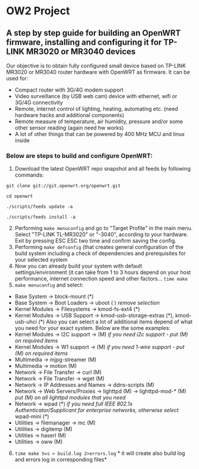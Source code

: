 OW2 Project
===

A step by step guide for building an OpenWRT firmware, installing and configuring it for TP-LINK MR3020 or MR3040 devices
---

Our objective is to obtain fully configured small device based on TP-LINK MR3020 or MR3040 router hardware with OpenWRT as firmware. It can be used for:
* Compact router with 3G/4G modem support
* Video surveillance (by USB web cam) device with ethernet, wifi or 3G/4G connectivity
* Remote, internet control of lighting, heating, automating etc. (need hardware hacks and additional components)
* Remote measure of temperature, air humidity, pressure and/or some other sensor reading (again need hw works)
* A lot of other things that can be powered by 400 MHz MCU and linux inside

### Below are steps to build and configure OpenWRT:

1. Download the latest OpenWRT repo snapshot and all feeds by following commands:

`git clone git://git.openwrt.org/openwrt.git`

`cd openwrt`

`./scripts/feeds update -a`

`./scripts/feeds install -a`

2. Performing `make menuconfig` and go to "Target Profile" in the main menu. Select "TP-LINK TL-MR3020" or "-3040", according to your hardware. Exit by pressing ESC ESC two time and confirm saving the config.
3. Performing `make defconfig` (that creates general configuration of the build system including a check of dependencies and prerequisites for your selected system
4. Now you can already build your system with default settings/environment (it can take from 1 to 3 hours depend on your host performance, internet connection speed and other factors...
`time make`
5. `make menuconfig` and select:
+ Base System -> block-mount (\*)
+ Base System -> Boot Loaders -> uboot ( )  *remove selection*
+ Kernel Modules -> Filesystems -> kmod-fs-ext4 (\*)
+ Kernel Modules -> USB Support -> kmod-usb-storage-extras (\*), kmod-usb-uhci (\*)
Also you can select a lot of additional items depend of what you need for your exact system. Below are the some examples:
+ Kernel Modules -> I2C support -> (M)  *if you need i2c support - put (M) on required items*
+ Kernel Modules -> W1 support ->  (M) *if you need 1-wire support - put (M) on required items*
+ Multimedia -> mjpg-streamer (M)
+ Multimedia -> motion (M)
+ Network -> File Transfer -> curl (M)
+ Network -> File Transfer -> wget (M)
+ Network -> IP Addresses and Names -> ddns-scripts (M)
+ Network -> Web Servers/Proxies  -> lighttpd (M) -> lighttpd-mod-\* (M) *put (M) on all lighttpd modules that you need*
+ Network -> wpad (\*) *if you need full IEEE 802.1x Authenticator/Supplicant for enterprise networks, otherwise select* wpad-mini (\*)
+ Utilities -> filemanager -> mc (M)
+ Utilities -> digitemp (M)
+ Utilities -> haserl (M)
+ Utilities -> oww (M)
6. `time make V=s > build.log 2>errors.log` * it will create also build log and errors log in corresponding files*


